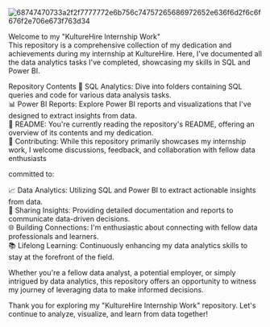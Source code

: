 ![68747470733a2f2f7777772e6b756c74757265686972652e636f6d2f6c6f676f2e706e673f763d34](https://github.com/aspiringNikhil/KultureHire-work/assets/151496942/909d7395-2daf-4605-87dd-bc00a90a7199)


Welcome to my "KultureHire Internship Work" 
<br>
This repository is a comprehensive collection of my dedication and achievements during my internship at KultureHire. Here, I've documented all the data analytics tasks I've completed, showcasing my skills in SQL and Power BI.

<bold>Repository Contents</bold>
📁 SQL Analytics: Dive into folders containing SQL queries and code for various data analysis tasks.<br>
📊 Power BI Reports: Explore Power BI reports and visualizations that I've designed to extract insights from data.<br>
📄 README: You're currently reading the repository's README, offering an overview of its contents and my dedication.<br>
🤝 Contributing: While this repository primarily showcases my internship work, I welcome discussions, feedback, and collaboration with fellow data enthusiasts <br>

 committed to:

📈 Data Analytics: Utilizing SQL and Power BI to extract actionable insights from data.<br>
📣 Sharing Insights: Providing detailed documentation and reports to communicate data-driven decisions.<br>
🌐 Building Connections: I'm enthusiastic about connecting with fellow data professionals and learners.<br>
📚 Lifelong Learning: Continuously enhancing my data analytics skills to stay at the forefront of the field.<br>


Whether you're a fellow data analyst, a potential employer, or simply intrigued by data analytics, this repository offers an opportunity to witness my journey of leveraging data to make informed decisions.

Thank you for exploring my "KultureHire Internship Work" repository. Let's continue to analyze, visualize, and learn from data together!
